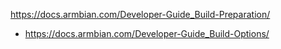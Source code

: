 https://docs.armbian.com/Developer-Guide_Build-Preparation/
- https://docs.armbian.com/Developer-Guide_Build-Options/
